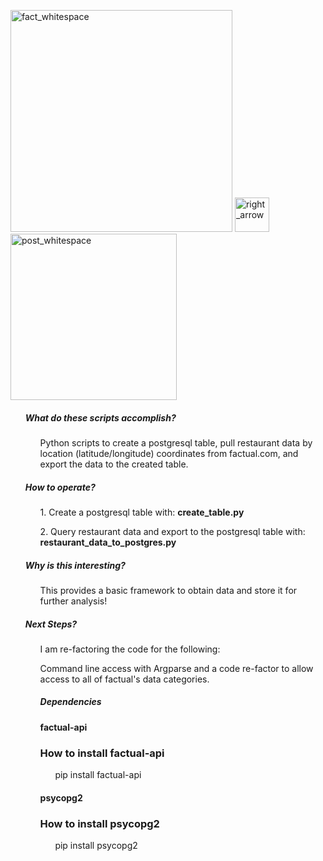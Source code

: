 

<p><a href="http://developer.factual.com/" target="_blank"><img width="355" alt="fact_whitespace" src="https://cloud.githubusercontent.com/assets/8240612/16720322/209fd664-4703-11e6-8cc3-3d6d7d458889.png"></a>  <img width="55" alt="right_arrow" src="https://cloud.githubusercontent.com/assets/8240612/16720229/f207b458-4701-11e6-8e76-1fe563fb861d.png">       <a  href="https://www.postgresql.org/" target="_blank"><img width="266" alt="post_whitespace" src="https://cloud.githubusercontent.com/assets/8240612/16720326/2f373956-4703-11e6-8228-a71489c5e0ef.png"></a> </p>



<ul><h5><strong>What do these scripts accomplish?</strong></h5> 
<ul>Python scripts to create a postgresql table, pull restaurant data by location (latitude/longitude) coordinates from factual.com, and export the data to the created table.</ul>

<h5><strong>How to operate?</strong></h5> 
<ul>1. Create a postgresql table with: <strong>create_table.py</strong> </ul>
<ul>2. Query restaurant data and export to the postgresql table with: <strong>restaurant_data_to_postgres.py</strong> </ul>

<h5><strong>Why is this interesting?</strong></h5>
<ul>This provides a basic framework to obtain data and store it for further analysis!</ul>

<h5><strong>Next Steps?</strong></h5>
<ul>I am re-factoring the code for the following:</ul>
<ul>Command line access with Argparse and a code re-factor to allow access to all of factual's data categories.</ul>

<ul><h5><strong>Dependencies</strong></h5></ul> 
<ul><h4>factual-api</h4></ul>
<ul><h3>How to install factual-api</h3></ul> 
<ul><ul>pip install factual-api</ul></ul>
<ul><h4>psycopg2</h4></ul> 
<ul><h3>How to install psycopg2</h3></ul>
<ul><ul>pip install psycopg2</ul></ul>
